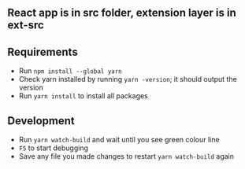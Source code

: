 ## React app is in src folder, extension layer is in ext-src

## Requirements

- Run `npm install --global yarn`
- Check yarn installed by running `yarn -version`; it should output the version
- Run `yarn install` to install all packages

## Development

- Run `yarn watch-build` and wait until you see green colour line
- `F5` to start debugging
- Save any file you made changes to restart `yarn watch-build` again
